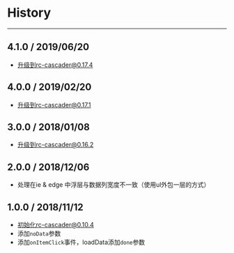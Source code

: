 # History

---
## 4.1.0 / 2019/06/20

- 升级到rc-cascader@0.17.4

## 4.0.0 / 2019/02/20

- 升级到rc-cascader@0.17.1

## 3.0.0 / 2018/01/08

- 升级到rc-cascader@0.16.2

## 2.0.0 / 2018/12/06

- 处理在ie & edge 中浮层与数据列宽度不一致（使用ul外包一层的方式）


## 1.0.0 / 2018/11/12

- 初始化rc-cascader@0.10.4
- 添加`noData`参数
- 添加`onItemClick`事件，loadData添加`done`参数
